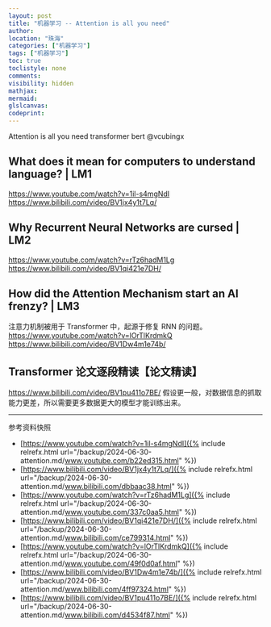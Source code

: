 ```yaml
---
layout: post
title: "机器学习 -- Attention is all you need"
author:
location: "珠海"
categories: ["机器学习"]
tags: ["机器学习"]
toc: true
toclistyle: none
comments:
visibility: hidden
mathjax:
mermaid:
glslcanvas:
codeprint:
---
```


Attention is all you need
transformer
bert
@vcubingx


## What does it mean for computers to understand language? \| LM1

<https://www.youtube.com/watch?v=1il-s4mgNdI>
<https://www.bilibili.com/video/BV1jx4y1t7Lq/>


## Why Recurrent Neural Networks are cursed \| LM2

<https://www.youtube.com/watch?v=rTz6hadM1Lg>
<https://www.bilibili.com/video/BV1qi421e7DH/>


## How did the Attention Mechanism start an AI frenzy? \| LM3

注意力机制被用于 Transformer 中，起源于修复 RNN 的问题。
<https://www.youtube.com/watch?v=lOrTlKrdmkQ>
<https://www.bilibili.com/video/BV1Dw4m1e74b/>


## Transformer 论文逐段精读【论文精读】

<https://www.bilibili.com/video/BV1pu411o7BE/>
假设更一般，对数据信息的抓取能力更差，所以需要更多数据更大的模型才能训练出来。



<hr class='reviewline'/>
<p class='reviewtip'><script type='text/javascript' src='{% include relref.html url="/assets/reviewjs/blogs/2024-06-30-attention.md.js" %}'></script></p>
<font class='ref_snapshot'>参考资料快照</font>

- [https://www.youtube.com/watch?v=1il-s4mgNdI]({% include relrefx.html url="/backup/2024-06-30-attention.md/www.youtube.com/b22ed315.html" %})
- [https://www.bilibili.com/video/BV1jx4y1t7Lq/]({% include relrefx.html url="/backup/2024-06-30-attention.md/www.bilibili.com/dbbaac38.html" %})
- [https://www.youtube.com/watch?v=rTz6hadM1Lg]({% include relrefx.html url="/backup/2024-06-30-attention.md/www.youtube.com/337c0aa5.html" %})
- [https://www.bilibili.com/video/BV1qi421e7DH/]({% include relrefx.html url="/backup/2024-06-30-attention.md/www.bilibili.com/ce799314.html" %})
- [https://www.youtube.com/watch?v=lOrTlKrdmkQ]({% include relrefx.html url="/backup/2024-06-30-attention.md/www.youtube.com/49f0d0af.html" %})
- [https://www.bilibili.com/video/BV1Dw4m1e74b/]({% include relrefx.html url="/backup/2024-06-30-attention.md/www.bilibili.com/4ff97324.html" %})
- [https://www.bilibili.com/video/BV1pu411o7BE/]({% include relrefx.html url="/backup/2024-06-30-attention.md/www.bilibili.com/d4534f87.html" %})
